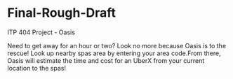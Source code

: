 Final-Rough-Draft
=================
ITP 404 Project - Oasis

Need to get away for an hour or two? Look no more because Oasis is to the rescue! Look up nearby spas area by entering your area code.From there, Oasis will estimate the time and cost for an UberX from your current location to the spas!

